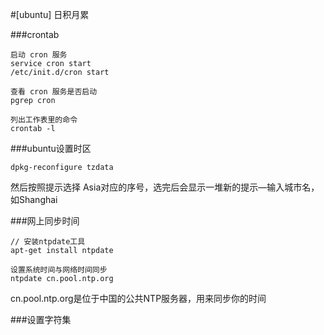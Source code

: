 #[ubuntu] 日积月累

###crontab
```
启动 cron 服务
service cron start
/etc/init.d/cron start

查看 cron 服务是否启动
pgrep cron

列出工作表里的命令
crontab -l
```

###ubuntu设置时区
```
dpkg-reconfigure tzdata
```
然后按照提示选择 Asia对应的序号，选完后会显示一堆新的提示—输入城市名，如Shanghai


###网上同步时间
```
// 安装ntpdate工具
apt-get install ntpdate

设置系统时间与网络时间同步
ntpdate cn.pool.ntp.org
```
cn.pool.ntp.org是位于中国的公共NTP服务器，用来同步你的时间

###设置字符集
